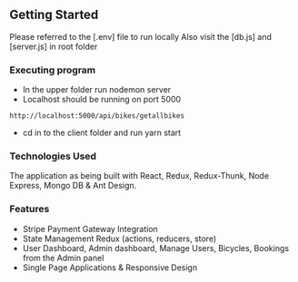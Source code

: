 


## Getting Started
Please referred to the [.env] file to run locally
Also visit the [db.js] and [server.js] in root folder

### Executing program

* In the upper folder run nodemon server
* Localhost should be running on port 5000
```
http://localhost:5000/api/bikes/getallbikes
```
* cd in to the client folder and run yarn start


### Technologies Used
The application as being built with React, Redux, Redux-Thunk, Node Express, Mongo DB & Ant Design.

### Features
* Stripe Payment Gateway Integration
* State Management Redux (actions, reducers, store)
* User Dashboard, Admin dashboard, Manage Users, Bicycles, Bookings from the Admin panel
* Single Page Applications & Responsive Design

